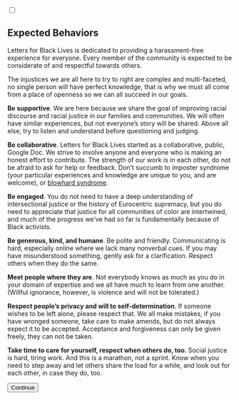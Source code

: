 <input type="checkbox" id="chck7" />

## Expected Behaviors

<div class="onboarding__step-content">

Letters for Black Lives is dedicated to providing a harassment-free experience for everyone. Every member of the community is expected to be considerate of and respectful towards others.

The injustices we are all here to try to right are complex and multi-faceted, no single person will have perfect knowledge, that is why we must all come from a place of openness so we can all succeed in our goals.

**Be supportive**. We are here because we share the goal of improving racial discourse and racial justice in our families and communities. We will often have similar experiences, but not everyone’s story will be shared. Above all else, try to listen and understand before questioning and judging.

**Be collaborative**. Letters for Black Lives started as a collaborative, public, Google Doc. We strive to involve anyone and everyone who is making an honest effort to contribute. The strength of our work is in each other, do not be afraid to ask for help or feedback. Don’t succumb to imposter syndrome (your particular experiences and knowledge are unique to you, and are welcome), or [blowhard syndrome](http://xuhulk.tumblr.com/post/110549967516/stop-blowhard-syndrome).

**Be engaged**. You do not need to have a deep understanding of intersectional justice or the history of Eurocentric supremacy, but you do need to appreciate that justice for all communities of color are intertwined, and much of the progress we’ve had so far is fundamentally because of Black activists.

**Be generous, kind, and humane**. Be polite and friendly. Communicating is hard, especially online where we lack many nonverbal cues. If you may have misunderstood something, gently ask for a clarification. Respect others when they do the same.

**Meet people where they are**. Not everybody knows as much as you do in your domain of expertise and we all have much to learn from one another. (Willful ignorance, however, is violence and will not be tolerated.)

**Respect people’s privacy and will to self-determination**. If someone wishes to be left alone, please respect that. We all make mistakes, if you have wronged someone, take care to make amends, but do not always expect it to be accepted. Acceptance and forgiveness can only be given freely, they can not be taken.

**Take time to care for yourself, respect when others do, too**. Social justice is hard, tiring work. And this is a marathon, not a sprint. Know when you need to step away and let others share the load for a while, and look out for each other, in case they do, too.

<button data-next-step="8">Continue</button>

</div>